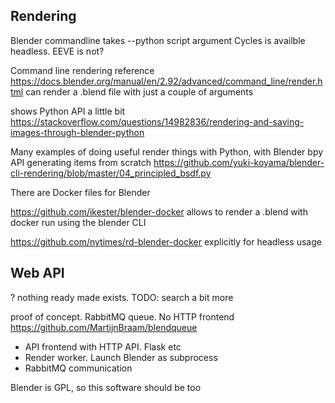 
## Rendering

Blender commandline takes --python script argument
Cycles is availble headless. EEVE is not?

Command line rendering reference
https://docs.blender.org/manual/en/2.92/advanced/command_line/render.html
can render a .blend file with just a couple of arguments

shows Python API a little bit
https://stackoverflow.com/questions/14982836/rendering-and-saving-images-through-blender-python

Many examples of doing useful render things with Python,
with Blender bpy API
generating items from scratch
https://github.com/yuki-koyama/blender-cli-rendering/blob/master/04_principled_bsdf.py

There are Docker files for Blender 

https://github.com/ikester/blender-docker
allows to render a .blend with docker run
using the blender CLI

https://github.com/nytimes/rd-blender-docker
explicitly for headless usage

## Web API
? nothing ready made exists. TODO: search a bit more 

proof of concept. RabbitMQ queue. No HTTP frontend
https://github.com/MartijnBraam/blendqueue


- API frontend with HTTP API. Flask etc
- Render worker. Launch Blender as subprocess
- RabbitMQ communication

Blender is GPL, so this software should be too

